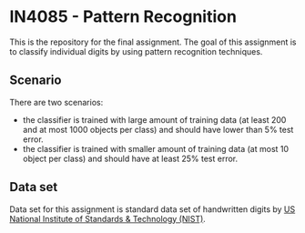 # IN4085 - Pattern Recognition

This is the repository for the final assignment. The goal of this assignment is
to classify individual digits by using pattern recognition techniques.

## Scenario
There are two scenarios:
- the classifier is trained with large amount of training data (at least 200
and at most 1000 objects per class) and should have lower than 5% test error.
- the classifier is trained with smaller amount of training data (at most 10
object per class) and should have at least 25% test error.

## Data set
Data set for this assignment is standard data set of handwritten digits by
[US National Institute of Standards & Technology (NIST)](http://www.nist.gov/).
